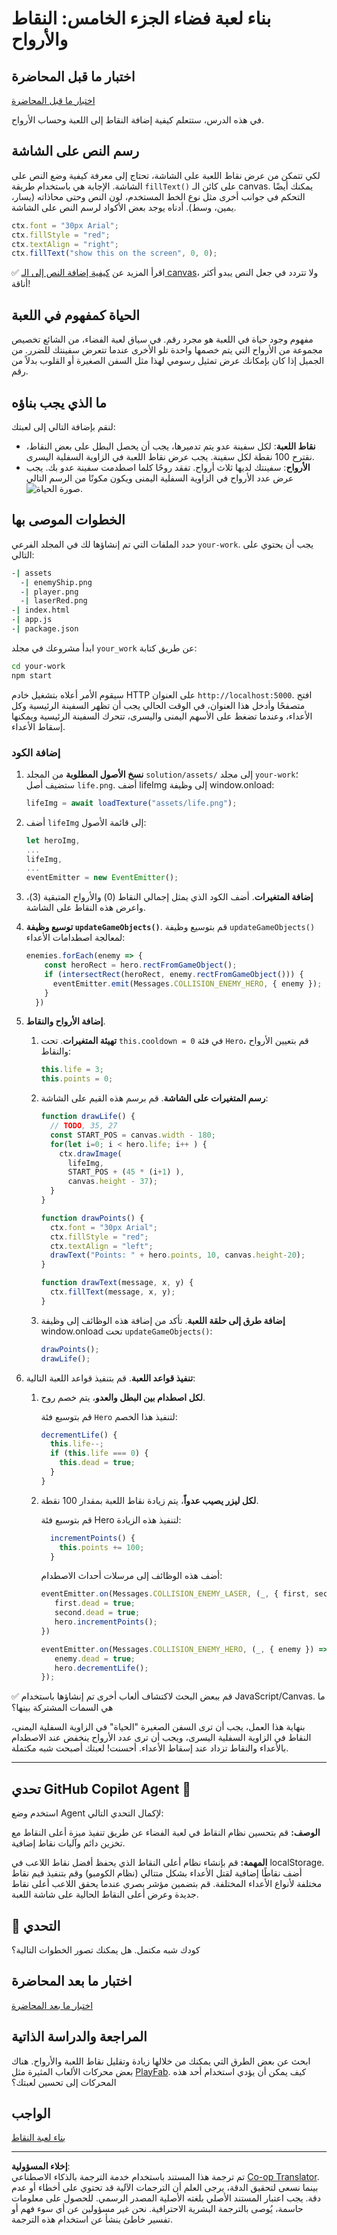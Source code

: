 <!--
CO_OP_TRANSLATOR_METADATA:
{
  "original_hash": "1699f24c0210b74fcb592f4414bfa706",
  "translation_date": "2025-10-20T20:40:14+00:00",
  "source_file": "6-space-game/5-keeping-score/README.md",
  "language_code": "ar"
}
-->
# بناء لعبة فضاء الجزء الخامس: النقاط والأرواح

## اختبار ما قبل المحاضرة

[اختبار ما قبل المحاضرة](https://ff-quizzes.netlify.app/web/quiz/37)

في هذه الدرس، ستتعلم كيفية إضافة النقاط إلى اللعبة وحساب الأرواح.

## رسم النص على الشاشة

لكي تتمكن من عرض نقاط اللعبة على الشاشة، تحتاج إلى معرفة كيفية وضع النص على الشاشة. الإجابة هي باستخدام طريقة `fillText()` على كائن الـ canvas. يمكنك أيضًا التحكم في جوانب أخرى مثل نوع الخط المستخدم، لون النص وحتى محاذاته (يسار، يمين، وسط). أدناه يوجد بعض الأكواد لرسم النص على الشاشة.

```javascript
ctx.font = "30px Arial";
ctx.fillStyle = "red";
ctx.textAlign = "right";
ctx.fillText("show this on the screen", 0, 0);
```

✅ اقرأ المزيد عن [كيفية إضافة النص إلى الـ canvas](https://developer.mozilla.org/docs/Web/API/Canvas_API/Tutorial/Drawing_text)، ولا تتردد في جعل النص يبدو أكثر أناقة!

## الحياة كمفهوم في اللعبة

مفهوم وجود حياة في اللعبة هو مجرد رقم. في سياق لعبة الفضاء، من الشائع تخصيص مجموعة من الأرواح التي يتم خصمها واحدة تلو الأخرى عندما تتعرض سفينتك للضرر. من الجميل إذا كان بإمكانك عرض تمثيل رسومي لهذا مثل السفن الصغيرة أو القلوب بدلاً من رقم.

## ما الذي يجب بناؤه

لنقم بإضافة التالي إلى لعبتك:

- **نقاط اللعبة**: لكل سفينة عدو يتم تدميرها، يجب أن يحصل البطل على بعض النقاط، نقترح 100 نقطة لكل سفينة. يجب عرض نقاط اللعبة في الزاوية السفلية اليسرى.
- **الأرواح**: سفينتك لديها ثلاث أرواح. تفقد روحًا كلما اصطدمت سفينة عدو بك. يجب عرض عدد الأرواح في الزاوية السفلية اليمنى ويكون مكونًا من الرسم التالي ![صورة الحياة](../../../../translated_images/life.6fb9f50d53ee0413cd91aa411f7c296e10a1a6de5c4a4197c718b49bf7d63ebf.ar.png).

## الخطوات الموصى بها

حدد الملفات التي تم إنشاؤها لك في المجلد الفرعي `your-work`. يجب أن يحتوي على التالي:

```bash
-| assets
  -| enemyShip.png
  -| player.png
  -| laserRed.png
-| index.html
-| app.js
-| package.json
```

ابدأ مشروعك في مجلد `your_work` عن طريق كتابة:

```bash
cd your-work
npm start
```

سيقوم الأمر أعلاه بتشغيل خادم HTTP على العنوان `http://localhost:5000`. افتح متصفحًا وأدخل هذا العنوان، في الوقت الحالي يجب أن تظهر السفينة الرئيسية وكل الأعداء، وعندما تضغط على الأسهم اليمنى واليسرى، تتحرك السفينة الرئيسية ويمكنها إسقاط الأعداء.

### إضافة الكود

1. **نسخ الأصول المطلوبة** من المجلد `solution/assets/` إلى مجلد `your-work`؛ ستضيف أصل `life.png`. أضف lifeImg إلى وظيفة window.onload:

    ```javascript
    lifeImg = await loadTexture("assets/life.png");
    ```

1. أضف `lifeImg` إلى قائمة الأصول:

    ```javascript
    let heroImg,
    ...
    lifeImg,
    ...
    eventEmitter = new EventEmitter();
    ```
  
2. **إضافة المتغيرات**. أضف الكود الذي يمثل إجمالي النقاط (0) والأرواح المتبقية (3)، واعرض هذه النقاط على الشاشة.

3. **توسيع وظيفة `updateGameObjects()`**. قم بتوسيع وظيفة `updateGameObjects()` لمعالجة اصطدامات الأعداء:

    ```javascript
    enemies.forEach(enemy => {
        const heroRect = hero.rectFromGameObject();
        if (intersectRect(heroRect, enemy.rectFromGameObject())) {
          eventEmitter.emit(Messages.COLLISION_ENEMY_HERO, { enemy });
        }
      })
    ```

4. **إضافة الأرواح والنقاط**. 
   1. **تهيئة المتغيرات**. تحت `this.cooldown = 0` في فئة `Hero`، قم بتعيين الأرواح والنقاط:

        ```javascript
        this.life = 3;
        this.points = 0;
        ```

   1. **رسم المتغيرات على الشاشة**. قم برسم هذه القيم على الشاشة:

        ```javascript
        function drawLife() {
          // TODO, 35, 27
          const START_POS = canvas.width - 180;
          for(let i=0; i < hero.life; i++ ) {
            ctx.drawImage(
              lifeImg, 
              START_POS + (45 * (i+1) ), 
              canvas.height - 37);
          }
        }
        
        function drawPoints() {
          ctx.font = "30px Arial";
          ctx.fillStyle = "red";
          ctx.textAlign = "left";
          drawText("Points: " + hero.points, 10, canvas.height-20);
        }
        
        function drawText(message, x, y) {
          ctx.fillText(message, x, y);
        }

        ```

   1. **إضافة طرق إلى حلقة اللعبة**. تأكد من إضافة هذه الوظائف إلى وظيفة window.onload تحت `updateGameObjects()`:

        ```javascript
        drawPoints();
        drawLife();
        ```

1. **تنفيذ قواعد اللعبة**. قم بتنفيذ قواعد اللعبة التالية:

   1. **لكل اصطدام بين البطل والعدو**، يتم خصم روح.
   
      قم بتوسيع فئة `Hero` لتنفيذ هذا الخصم:

        ```javascript
        decrementLife() {
          this.life--;
          if (this.life === 0) {
            this.dead = true;
          }
        }
        ```

   2. **لكل ليزر يصيب عدواً**، يتم زيادة نقاط اللعبة بمقدار 100 نقطة.

      قم بتوسيع فئة Hero لتنفيذ هذه الزيادة:
    
        ```javascript
          incrementPoints() {
            this.points += 100;
          }
        ```

        أضف هذه الوظائف إلى مرسلات أحداث الاصطدام:

        ```javascript
        eventEmitter.on(Messages.COLLISION_ENEMY_LASER, (_, { first, second }) => {
           first.dead = true;
           second.dead = true;
           hero.incrementPoints();
        })

        eventEmitter.on(Messages.COLLISION_ENEMY_HERO, (_, { enemy }) => {
           enemy.dead = true;
           hero.decrementLife();
        });
        ```

✅ قم ببعض البحث لاكتشاف ألعاب أخرى تم إنشاؤها باستخدام JavaScript/Canvas. ما هي السمات المشتركة بينها؟

بنهاية هذا العمل، يجب أن ترى السفن الصغيرة "الحياة" في الزاوية السفلية اليمنى، النقاط في الزاوية السفلية اليسرى، ويجب أن ترى عدد الأرواح ينخفض عند الاصطدام بالأعداء والنقاط تزداد عند إسقاط الأعداء. أحسنت! لعبتك أصبحت شبه مكتملة.

---

## تحدي GitHub Copilot Agent 🚀

استخدم وضع Agent لإكمال التحدي التالي:

**الوصف:** قم بتحسين نظام النقاط في لعبة الفضاء عن طريق تنفيذ ميزة أعلى النقاط مع تخزين دائم وآليات نقاط إضافية.

**المهمة:** قم بإنشاء نظام أعلى النقاط الذي يحفظ أفضل نقاط اللاعب في localStorage. أضف نقاطًا إضافية لقتل الأعداء بشكل متتالي (نظام الكومبو) وقم بتنفيذ قيم نقاط مختلفة لأنواع الأعداء المختلفة. قم بتضمين مؤشر بصري عندما يحقق اللاعب أعلى نقاط جديدة وعرض أعلى النقاط الحالية على شاشة اللعبة.

## 🚀 التحدي

كودك شبه مكتمل. هل يمكنك تصور الخطوات التالية؟

## اختبار ما بعد المحاضرة

[اختبار ما بعد المحاضرة](https://ff-quizzes.netlify.app/web/quiz/38)

## المراجعة والدراسة الذاتية

ابحث عن بعض الطرق التي يمكنك من خلالها زيادة وتقليل نقاط اللعبة والأرواح. هناك بعض محركات الألعاب المثيرة مثل [PlayFab](https://playfab.com). كيف يمكن أن يؤدي استخدام أحد هذه المحركات إلى تحسين لعبتك؟

## الواجب

[بناء لعبة النقاط](assignment.md)

---

**إخلاء المسؤولية**:  
تم ترجمة هذا المستند باستخدام خدمة الترجمة بالذكاء الاصطناعي [Co-op Translator](https://github.com/Azure/co-op-translator). بينما نسعى لتحقيق الدقة، يرجى العلم أن الترجمات الآلية قد تحتوي على أخطاء أو عدم دقة. يجب اعتبار المستند الأصلي بلغته الأصلية المصدر الرسمي. للحصول على معلومات حاسمة، يُوصى بالترجمة البشرية الاحترافية. نحن غير مسؤولين عن أي سوء فهم أو تفسير خاطئ ينشأ عن استخدام هذه الترجمة.
